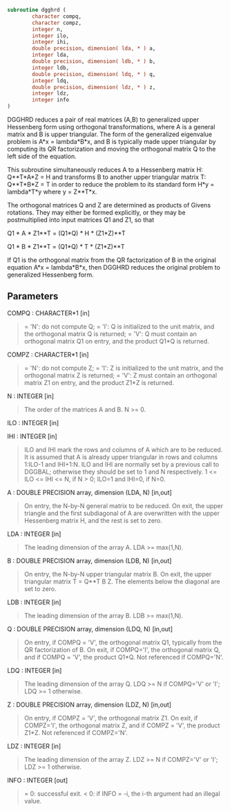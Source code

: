 ```fortran
subroutine dgghrd (
        character compq,
        character compz,
        integer n,
        integer ilo,
        integer ihi,
        double precision, dimension( lda, * ) a,
        integer lda,
        double precision, dimension( ldb, * ) b,
        integer ldb,
        double precision, dimension( ldq, * ) q,
        integer ldq,
        double precision, dimension( ldz, * ) z,
        integer ldz,
        integer info
)
```

DGGHRD reduces a pair of real matrices (A,B) to generalized upper
Hessenberg form using orthogonal transformations, where A is a
general matrix and B is upper triangular.  The form of the
generalized eigenvalue problem is
A\*x = lambda\*B\*x,
and B is typically made upper triangular by computing its QR
factorization and moving the orthogonal matrix Q to the left side
of the equation.

This subroutine simultaneously reduces A to a Hessenberg matrix H:
Q\*\*T\*A\*Z = H
and transforms B to another upper triangular matrix T:
Q\*\*T\*B\*Z = T
in order to reduce the problem to its standard form
H\*y = lambda\*T\*y
where y = Z\*\*T\*x.

The orthogonal matrices Q and Z are determined as products of Givens
rotations.  They may either be formed explicitly, or they may be
postmultiplied into input matrices Q1 and Z1, so that

Q1 \* A \* Z1\*\*T = (Q1\*Q) \* H \* (Z1\*Z)\*\*T

Q1 \* B \* Z1\*\*T = (Q1\*Q) \* T \* (Z1\*Z)\*\*T

If Q1 is the orthogonal matrix from the QR factorization of B in the
original equation A\*x = lambda\*B\*x, then DGGHRD reduces the original
problem to generalized Hessenberg form.

## Parameters
COMPQ : CHARACTER\*1 [in]
> = 'N': do not compute Q;
> = 'I': Q is initialized to the unit matrix, and the
> orthogonal matrix Q is returned;
> = 'V': Q must contain an orthogonal matrix Q1 on entry,
> and the product Q1\*Q is returned.

COMPZ : CHARACTER\*1 [in]
> = 'N': do not compute Z;
> = 'I': Z is initialized to the unit matrix, and the
> orthogonal matrix Z is returned;
> = 'V': Z must contain an orthogonal matrix Z1 on entry,
> and the product Z1\*Z is returned.

N : INTEGER [in]
> The order of the matrices A and B.  N >= 0.

ILO : INTEGER [in]

IHI : INTEGER [in]
> 
> ILO and IHI mark the rows and columns of A which are to be
> reduced.  It is assumed that A is already upper triangular
> in rows and columns 1:ILO-1 and IHI+1:N.  ILO and IHI are
> normally set by a previous call to DGGBAL; otherwise they
> should be set to 1 and N respectively.
> 1 <= ILO <= IHI <= N, if N > 0; ILO=1 and IHI=0, if N=0.

A : DOUBLE PRECISION array, dimension (LDA, N) [in,out]
> On entry, the N-by-N general matrix to be reduced.
> On exit, the upper triangle and the first subdiagonal of A
> are overwritten with the upper Hessenberg matrix H, and the
> rest is set to zero.

LDA : INTEGER [in]
> The leading dimension of the array A.  LDA >= max(1,N).

B : DOUBLE PRECISION array, dimension (LDB, N) [in,out]
> On entry, the N-by-N upper triangular matrix B.
> On exit, the upper triangular matrix T = Q\*\*T B Z.  The
> elements below the diagonal are set to zero.

LDB : INTEGER [in]
> The leading dimension of the array B.  LDB >= max(1,N).

Q : DOUBLE PRECISION array, dimension (LDQ, N) [in,out]
> On entry, if COMPQ = 'V', the orthogonal matrix Q1,
> typically from the QR factorization of B.
> On exit, if COMPQ='I', the orthogonal matrix Q, and if
> COMPQ = 'V', the product Q1\*Q.
> Not referenced if COMPQ='N'.

LDQ : INTEGER [in]
> The leading dimension of the array Q.
> LDQ >= N if COMPQ='V' or 'I'; LDQ >= 1 otherwise.

Z : DOUBLE PRECISION array, dimension (LDZ, N) [in,out]
> On entry, if COMPZ = 'V', the orthogonal matrix Z1.
> On exit, if COMPZ='I', the orthogonal matrix Z, and if
> COMPZ = 'V', the product Z1\*Z.
> Not referenced if COMPZ='N'.

LDZ : INTEGER [in]
> The leading dimension of the array Z.
> LDZ >= N if COMPZ='V' or 'I'; LDZ >= 1 otherwise.

INFO : INTEGER [out]
> = 0:  successful exit.
> < 0:  if INFO = -i, the i-th argument had an illegal value.
